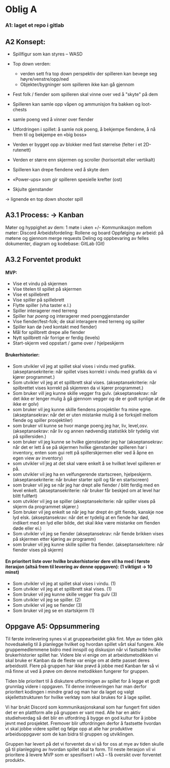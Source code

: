 # Oblig A 

### A1: laget et repo i gitlab 

## A2 Konsept:
* Spillfigur som kan styres – WASD
* Top down verden:
   * verden sett fra top down perspektiv der spilleren kan bevege seg høyre/venstre/opp/ned
   * Objekter/bygninger som spilleren ikke kan gå gjennom
* Fest folk / fiender som spilleren skal vinne over ved å "skyte" på dem
* Spilleren kan samle opp våpen og ammunisjon fra bakken og loot-chests
* samle poeng ved å vinner over fiender
* Utfordringen i spillet: å samle nok poeng, å bekjempe fiendene, å nå frem til og bekjempe en «big boss» 

* Verden er bygget opp av blokker med fast størrelse (felter i et 2D-rutenett)
* Verden er større enn skjermen og scroller (horisontalt eller vertikalt)
* Spilleren kan drepe fiendene ved å skyte dem
* «Power-ups» som gir spilleren spesielle krefter 	(ost)
* Skjulte gjenstander

-> lignende en top down shooter spill


## A3.1 Process:	-> Kanban
Møter og hyppighet av dem: 						1 møte i uken +/-
Kommunikasjon mellom møter: 						Discord
Arbeidsfordeling: 							Rollene og board
Oppfølging av arbeid: 							på møtene og gjennom merge requests
Deling og oppbevaring av felles dokumenter, diagram og kodebase: 	GitLab (Git)
	

## A3.2 Forventet produkt

#### MVP:
* Vise et vindu på skjermen
* Vise titelen til spillet på skjermen
* Vise et spillebrett
* Vise spiller på spillebrett
* Flytte spiller (vha taster e.l.)
* Spiller interagerer med terreng
* Spiller har *poeng* og interagerer med poenggjenstander
* Vise fiender/fest-folk; de skal interagere med terreng og spiller
* Spiller kan dø (ved kontakt med fiender)
* Mål for spillbrett drepe alle fiender
* Nytt spillbrett når forrige er ferdig (levels)
* Start-skjerm ved oppstart / game over / hjelpeskjerm

#### Brukerhistorier:
* Som utvikler vil jeg at spillet skal vises i vindu med grafikk.	(akseptansekriterie: når spillet vises korrekt i vindu med grafikk da vi kjører programmet.)
* Som utvikler vil jeg at et spillbrett skal vises.	(akseptansekriterie: når spilbrettet vises korrekt på skjemren da vi kjører programmet.)
* Som bruker vill jeg kunne skille vegger fra gulv.	(akseptansekrav: når det ikke er lenger mulig å gå gjennom vegger og de er godt synlige at de ikke er golv)
* som bruker vil jeg kunne skille fiendens prosjektiler fra mine egne.	(akseptansekrav: når det er uten mistanke mulig å se forksjell mellom fiende og spiller prosjektiler)
* som bruker vil kunne se hvor mange poeng jeg har, liv, level,osv.	(akseptansekrav: når liv og annen nødvendig statistikk blir tydelig vist på spillersiden.)
* som bruker vil jeg kunne se hvilke gjenstander jeg har	(akseptansekrav: når det er lett å se på skjermen hvilke gjenstander spilleren har i inventory, enten som gui rett på spillerskjermen eller ved å åpne en egen view av inventory)
* som utvikler vil jeg at det skal være enkelt å se hvilket level spilleren er på.
* som utvikler vil jeg ha en velfungerende startscreen, hjelpeskjerm. 	(akseptansekriterie: når bruker starter spill og får en startscreen)
* som bruker vil jeg se når jeg har drept alle fiender / blitt ferdig med en level enkelt. (akseptansekriterie: når bruker får beskjed om at level har blitt fullført)
* som utvikler vil jeg se spiller  (akseptansekriterie: når spiller vises på skjerm da programmet skjører.)
* Som bruker vil jeg enkelt se når jeg har drept én gitt fiende, kanskje noe lyd elsk. (akseptansekrav: når det er tydelig at en fiende har død, indikert med en lyd eller bilde, det skal ikke være mistanke om fienden døde eller ei.)
* Som utvikler vil jeg se fiender (akseptansekrav: når fiende brikken vises på skjermen etter kjøring av programm)
* som bruker vil jeg kunne skille spiller fra fiender. (akseptansekritere: når fiender vises på skjerm)


#### En prioritert liste over hvilke brukerhistorier dere vil ha med i første iterasjon (altså frem til levering av denne oppgaven): (1 viktigst -> 10 minst)

* Som utvikler vil jeg at spillet skal vises i vindu. (1) 
* Som utvikler vil jeg at et spillbrett skal vises. (1) 
* Som bruker vil jeg kunne skille vegger fra gulv (3)
* Som utvikler vil jeg se spiller. (2)
* Som utvikler vil jeg se fiender (3)
* Som bruker vil jeg se en startskjerm (1)

## Oppgave A5: Oppsummering

Til første innlevering synes vi at gruppearbeidet gikk fint. Mye av tiden gikk hovedsakelig til å planlegge hvilket og hvordan spillet vårt skal fungere. Alle gruppemedlemmene bidro med innspill og diskusjon når vi fastsatte hvilke brukerhistorier spillet har. Videre ble vi enige om at arbeidsmetodikken vi skal bruke er Kanban da de fleste var enige om at dette passet deres arbeidsstil. Flere på gruppen har ikke prøvd å jobbe med Kanban før så vi må finne ut ved å prøve om denne metodikken fungerer for gruppen. 

Tiden ble prioritert til å diskutere utformingen av spillet for å legge et godt grunnlag videre i oppgaven. Til denne innleveringen har man derfor prioritert kodingen i mindre grad og man har da laget og valgt skjellettstrukturen for hvilke verktøy som skal brukes for å lage spillet.

Vi har brukt Discord som kommunikasjonskanal som har fungert fint siden det er en plattform alle på gruppen er vant med. Alle har en aktiv studiehverdag så det blir en utfordring å bygge en god kultur for å jobbe jevnt med prosjektet. Fremover blir utfordringen derfor å fastsette hvordan vi skal jobbe videre spillet og følge opp at alle har produktive arbeidsoppgaver som de kan bidra til gruppen og utviklingen.

Gruppen har levert på det vi forventet da vi så for oss at mye av tiden skulle gå til planlegging av hvordan spillet skal ta form. Til neste iterasjon vil vi prioritere å levere MVP som er spesifisert i «A3 – få oversikt over forventet produkt».



